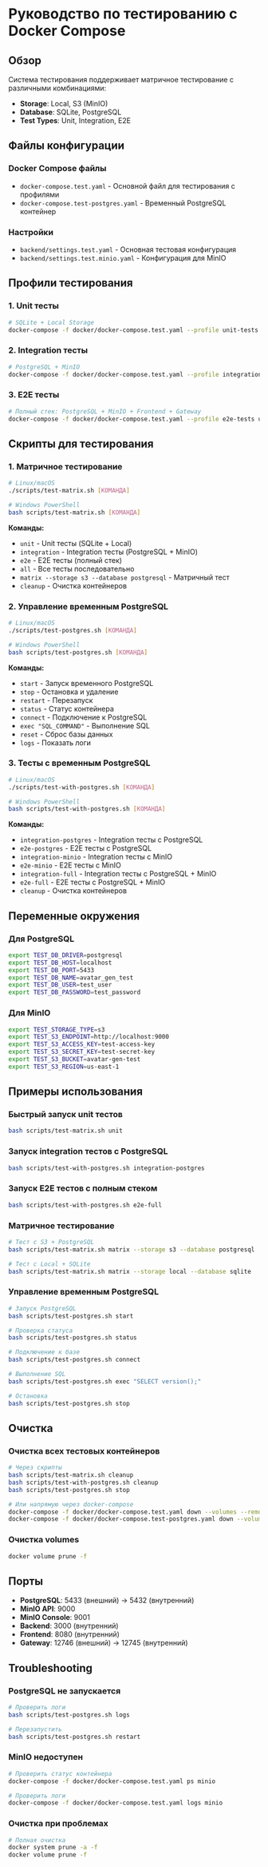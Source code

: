 # Руководство по тестированию с Docker Compose

## Обзор

Система тестирования поддерживает матричное тестирование с различными
комбинациями:

- **Storage**: Local, S3 (MinIO)
- **Database**: SQLite, PostgreSQL
- **Test Types**: Unit, Integration, E2E

## Файлы конфигурации

### Docker Compose файлы

- `docker-compose.test.yaml` - Основной файл для тестирования с профилями
- `docker-compose.test-postgres.yaml` - Временный PostgreSQL контейнер

### Настройки

- `backend/settings.test.yaml` - Основная тестовая конфигурация
- `backend/settings.test.minio.yaml` - Конфигурация для MinIO

## Профили тестирования

### 1. Unit тесты

```bash
# SQLite + Local Storage
docker-compose -f docker/docker-compose.test.yaml --profile unit-tests up --build
```

### 2. Integration тесты

```bash
# PostgreSQL + MinIO
docker-compose -f docker/docker-compose.test.yaml --profile integration-tests up --build
```

### 3. E2E тесты

```bash
# Полный стек: PostgreSQL + MinIO + Frontend + Gateway
docker-compose -f docker/docker-compose.test.yaml --profile e2e-tests up --build
```

## Скрипты для тестирования

### 1. Матричное тестирование

```bash
# Linux/macOS
./scripts/test-matrix.sh [КОМАНДА]

# Windows PowerShell
bash scripts/test-matrix.sh [КОМАНДА]
```

**Команды:**

- `unit` - Unit тесты (SQLite + Local)
- `integration` - Integration тесты (PostgreSQL + MinIO)
- `e2e` - E2E тесты (полный стек)
- `all` - Все тесты последовательно
- `matrix --storage s3 --database postgresql` - Матричный тест
- `cleanup` - Очистка контейнеров

### 2. Управление временным PostgreSQL

```bash
# Linux/macOS
./scripts/test-postgres.sh [КОМАНДА]

# Windows PowerShell
bash scripts/test-postgres.sh [КОМАНДА]
```

**Команды:**

- `start` - Запуск временного PostgreSQL
- `stop` - Остановка и удаление
- `restart` - Перезапуск
- `status` - Статус контейнера
- `connect` - Подключение к PostgreSQL
- `exec "SQL_COMMAND"` - Выполнение SQL
- `reset` - Сброс базы данных
- `logs` - Показать логи

### 3. Тесты с временным PostgreSQL

```bash
# Linux/macOS
./scripts/test-with-postgres.sh [КОМАНДА]

# Windows PowerShell
bash scripts/test-with-postgres.sh [КОМАНДА]
```

**Команды:**

- `integration-postgres` - Integration тесты с PostgreSQL
- `e2e-postgres` - E2E тесты с PostgreSQL
- `integration-minio` - Integration тесты с MinIO
- `e2e-minio` - E2E тесты с MinIO
- `integration-full` - Integration тесты с PostgreSQL + MinIO
- `e2e-full` - E2E тесты с PostgreSQL + MinIO
- `cleanup` - Очистка контейнеров

## Переменные окружения

### Для PostgreSQL

```bash
export TEST_DB_DRIVER=postgresql
export TEST_DB_HOST=localhost
export TEST_DB_PORT=5433
export TEST_DB_NAME=avatar_gen_test
export TEST_DB_USER=test_user
export TEST_DB_PASSWORD=test_password
```

### Для MinIO

```bash
export TEST_STORAGE_TYPE=s3
export TEST_S3_ENDPOINT=http://localhost:9000
export TEST_S3_ACCESS_KEY=test-access-key
export TEST_S3_SECRET_KEY=test-secret-key
export TEST_S3_BUCKET=avatar-gen-test
export TEST_S3_REGION=us-east-1
```

## Примеры использования

### Быстрый запуск unit тестов

```bash
bash scripts/test-matrix.sh unit
```

### Запуск integration тестов с PostgreSQL

```bash
bash scripts/test-with-postgres.sh integration-postgres
```

### Запуск E2E тестов с полным стеком

```bash
bash scripts/test-with-postgres.sh e2e-full
```

### Матричное тестирование

```bash
# Тест с S3 + PostgreSQL
bash scripts/test-matrix.sh matrix --storage s3 --database postgresql

# Тест с Local + SQLite
bash scripts/test-matrix.sh matrix --storage local --database sqlite
```

### Управление временным PostgreSQL

```bash
# Запуск PostgreSQL
bash scripts/test-postgres.sh start

# Проверка статуса
bash scripts/test-postgres.sh status

# Подключение к базе
bash scripts/test-postgres.sh connect

# Выполнение SQL
bash scripts/test-postgres.sh exec "SELECT version();"

# Остановка
bash scripts/test-postgres.sh stop
```

## Очистка

### Очистка всех тестовых контейнеров

```bash
# Через скрипты
bash scripts/test-matrix.sh cleanup
bash scripts/test-with-postgres.sh cleanup
bash scripts/test-postgres.sh stop

# Или напрямую через docker-compose
docker-compose -f docker/docker-compose.test.yaml down --volumes --remove-orphans
docker-compose -f docker/docker-compose.test-postgres.yaml down --volumes --remove-orphans
```

### Очистка volumes

```bash
docker volume prune -f
```

## Порты

- **PostgreSQL**: 5433 (внешний) → 5432 (внутренний)
- **MinIO API**: 9000
- **MinIO Console**: 9001
- **Backend**: 3000 (внутренний)
- **Frontend**: 8080 (внутренний)
- **Gateway**: 12746 (внешний) → 12745 (внутренний)

## Troubleshooting

### PostgreSQL не запускается

```bash
# Проверить логи
bash scripts/test-postgres.sh logs

# Перезапустить
bash scripts/test-postgres.sh restart
```

### MinIO недоступен

```bash
# Проверить статус контейнера
docker-compose -f docker/docker-compose.test.yaml ps minio

# Проверить логи
docker-compose -f docker/docker-compose.test.yaml logs minio
```

### Очистка при проблемах

```bash
# Полная очистка
docker system prune -a -f
docker volume prune -f
```
